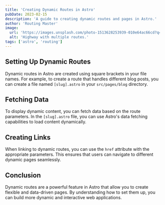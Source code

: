 ```yaml
---
title: 'Creating Dynamic Routes in Astro'
pubDate: 2023-02-15
description: 'A guide to creating dynamic routes and pages in Astro.'
author: 'Routing Master'
image:
  url: 'https://images.unsplash.com/photo-1513628253939-010e64ac66cd?q=80&w=2074&auto=format&fit=crop&ixlib=rb-4.0.3&ixid=M3wxMjA3fDB8MHxwaG90by1wYWdlfHx8fGVufDB8fHx8fA%3D%3D'
  alt: 'Highway with multiple routes.'
tags: ['astro', 'routing']
---
```


## Setting Up Dynamic Routes

Dynamic routes in Astro are created using square brackets in your file names. For example, to create a route that handles different blog posts, you can create a file named `[slug].astro` in your `src/pages/blog` directory.

## Fetching Data

To display dynamic content, you can fetch data based on the route parameters. In the `[slug].astro` file, you can use Astro's data fetching capabilities to load content dynamically.

## Creating Links

When linking to dynamic routes, you can use the `href` attribute with the appropriate parameters. This ensures that users can navigate to different dynamic pages seamlessly.

## Conclusion

Dynamic routes are a powerful feature in Astro that allow you to create flexible and data-driven pages. By understanding how to set them up, you can build more dynamic and interactive web applications.
